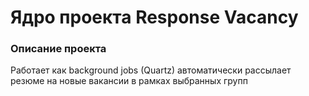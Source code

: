 <h1>Ядро проекта Response Vacancy</h1>
<h3>Описание проекта</h3>
<div>Работает как background jobs (Quartz) автоматически рассылает резюме на новые вакансии в рамках выбранных групп</div>
